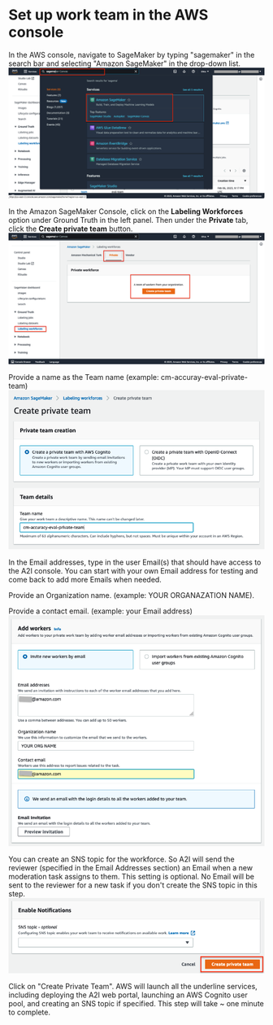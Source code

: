 # Set up work team in the AWS console

In the AWS console, navigate to SageMaker by typing "sagemaker" in the search bar and selecting "Amazon SageMaker" in the drop-down list.
![workflow digram](static/workteam-0.png)

In the Amazon SageMaker Console, click on the **Labeling Workforces** option under Ground Truth in the left panel. Then under the **Private** tab, click the **Create private team** button.
![workflow digram](static/workteam-1.png)

Provide a name as the Team name (example: cm-accuray-eval-private-team)
![workflow digram](static/workteam-2.png)

In the Email addresses, type in the user Email(s) that should have access to the A2I console. You can start with your own Email address for testing and come back to add more Emails when needed.

Provide an Organization name. (example: YOUR ORGANAZATION NAME).

Provide a contact email. (example: your Email address)
![workflow digram](static/workteam-3.png)

You can create an SNS topic for the workforce. So A2I will send the reviewer (specified in the Email Addresses section) an Email when a new moderation task assigns to them. 
This setting is optional. No Email will be sent to the reviewer for a new task if you don't create the SNS topic in this step.
![workflow digram](static/workteam-4.png)

Click on "Create Private Team". AWS will launch all the underline services, including deploying the A2I web portal, launching an AWS Cognito user pool, and creating an SNS topic if specified. This step will take ~ one minute to complete.

